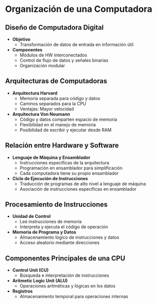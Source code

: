 # Organización de una Computadora

## Diseño de Computadora Digital
- **Objetivo**
  - Transformación de datos de entrada en información útil
- **Componentes**
  - Módulos de HW interconectados
  - Control de flujo de datos y señales binarias
  - Organización modular

## Arquitecturas de Computadoras
- **Arquitectura Harvard**
  - Memoria separada para código y datos
  - Caminos separados para la CPU
  - Ventajas: Mayor velocidad
- **Arquitectura Von Neumann**
  - Código y datos comparten espacio de memoria
  - Flexibilidad en el manejo de memoria
  - Posibilidad de escribir y ejecutar desde RAM

## Relación entre Hardware y Software
- **Lenguaje de Máquina y Ensamblador**
  - Instrucciones específicas de la arquitectura
  - Programación en ensamblador para simplificación
  - Cada computadora tiene su propio ensamblador
- **Ciclo de Ejecución de Instrucciones**
  - Traducción de programas de alto nivel a lenguaje de máquina
  - Asociación de instrucciones específicas en ensamblador

## Procesamiento de Instrucciones
- **Unidad de Control**
  - Lee instrucciones de memoria
  - Interpreta y ejecuta el código de operación
- **Memoria de Programa y Datos**
  - Almacenamiento lógico de instrucciones y datos
  - Acceso aleatorio mediante direcciones

## Componentes Principales de una CPU
- **Control Unit (CU)**
  - Búsqueda e interpretación de instrucciones
- **Aritmetic Logic Unit (ALU)**
  - Operaciones aritméticas y lógicas en los datos
- **Registros**
  - Almacenamiento temporal para operaciones internas
